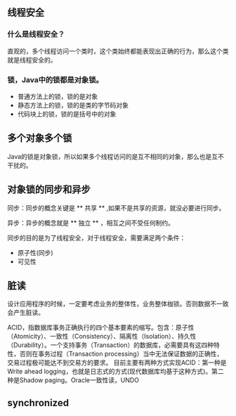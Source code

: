 ## 线程安全

### 什么是线程安全？

直观的，多个线程访问一个类时，这个类始终都能表现出正确的行为，那么这个类就是线程安全的。

### 锁，Java中的锁都是对象锁。

- 普通方法上的锁，锁的是对象
- 静态方法上的锁，锁的是类的字节码对象
- 代码块上的锁，锁的是括号中的对象

## 多个对象多个锁

Java的锁是对象锁，所以如果多个线程访问的是互不相同的对象，那么也是互不干扰的。

## 对象锁的同步和异步

同步：同步的概念关键是 ** 共享 ** ,如果不是共享的资源，就没必要进行同步。

异步：异步的概念就是 ** 独立 ** ，相互之间不受任何制约。

同步的目的是为了线程安全，对于线程安全，需要满足两个条件：

- 原子性(同步)
- 可见性

## 脏读

设计应用程序的时候，一定要考虑业务的整体性，业务整体枷锁。否则数据不一致会产生脏读。

ACID，指数据库事务正确执行的四个基本要素的缩写。包含：原子性（Atomicity）、一致性（Consistency）、隔离性（Isolation）、持久性（Durability）。一个支持事务（Transaction）的数据库，必需要具有这四种特性，否则在事务过程（Transaction processing）当中无法保证数据的正确性，交易过程极可能达不到交易方的要求。
目前主要有两种方式实现ACID：第一种是Write ahead logging，也就是日志式的方式(现代数据库均基于这种方式)。第二种是Shadow paging。Oracle一致性读，UNDO

## synchronized
